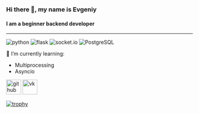 ### Hi there 👋, my name is Evgeniy
#### I am a beginner backend developer
***
![python](https://img.shields.io/badge/Python-3.8+-blue?style=flat&logo=python) ![flask](https://img.shields.io/badge/Flask-2.0+-blue?style=flat&logo=flask) ![socket.io](https://img.shields.io/badge/Socket.io-4.0%2B-blue?style=flat&logo=socket.io) ![PostgreSQL](https://img.shields.io/badge/PostgreSQL-12+-blue?style=flat&logo=PostgreSQL)

🌱 I’m currently learning:  
-  Multiprocessing 
-  Asyncio  


[<img src='https://cdn.jsdelivr.net/npm/simple-icons@3.0.1/icons/github.svg' alt='github' height='40'>](https://github.com/ShadowPriest)  [<img src='https://cdn.jsdelivr.net/npm/simple-icons@3.0.1/icons/vk.svg' alt='vk' height='40'>](https://vk.com/shadow_prist)  

[![trophy](https://github-profile-trophy.vercel.app/?username=ShadowPriest)](https://github.com/ryo-ma/github-profile-trophy)
